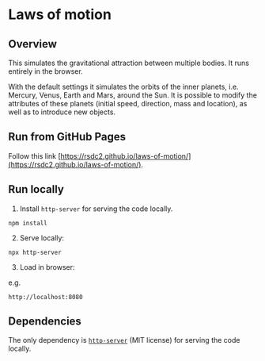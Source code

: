 # Laws of motion

## Overview

This simulates the gravitational attraction between multiple bodies. It runs entirely in the browser.

With the default settings it simulates the orbits of the inner planets, i.e. Mercury, Venus, Earth and Mars, around the Sun. It is possible to modify the attributes of these planets (initial speed, direction, mass and location), as well as to introduce new objects.

## Run from GitHub Pages

Follow this link [https://rsdc2.github.io/laws-of-motion/](https://rsdc2.github.io/laws-of-motion/).


## Run locally

1. Install `http-server` for serving the code locally.

```
npm install
```

2. Serve locally:

```
npx http-server
```

3. Load in browser:

e.g. 

```
http://localhost:8080
```

## Dependencies

The only dependency is [`http-server`](https://www.npmjs.com/package/http-server) (MIT license) for serving the code locally.